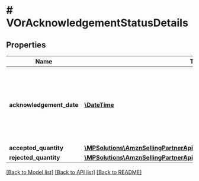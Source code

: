 # # VOrAcknowledgementStatusDetails

## Properties

Name | Type | Description | Notes
------------ | ------------- | ------------- | -------------
**acknowledgement_date** | [**\DateTime**](\DateTime.md) | The date when the line item was confirmed by vendor. Must be in ISO-8601 date/time format. | [optional]
**accepted_quantity** | [**\MPSolutions\AmznSellingPartnerApi\Models\VendorOrders\VOrItemQuantity**](VOrItemQuantity.md) |  | [optional]
**rejected_quantity** | [**\MPSolutions\AmznSellingPartnerApi\Models\VendorOrders\VOrItemQuantity**](VOrItemQuantity.md) |  | [optional]

[[Back to Model list]](../../README.md#models) [[Back to API list]](../../README.md#endpoints) [[Back to README]](../../README.md)
